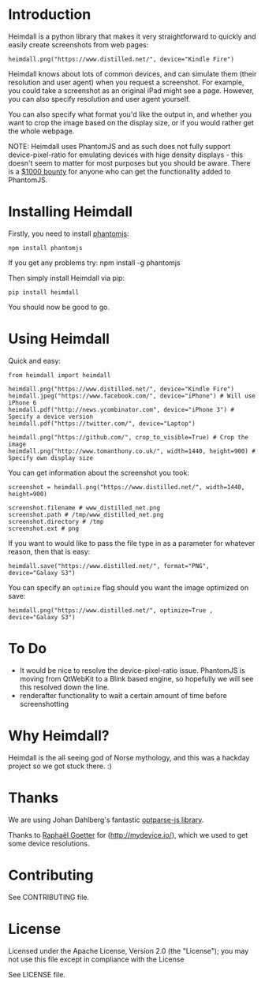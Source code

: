 # Introduction

Heimdall is a python library that makes it very straightforward to quickly and easily create screenshots from web pages:

	heimdall.png("https://www.distilled.net/", device="Kindle Fire")

Heimdall knows about lots of common devices, and can simulate them (their resolution and user agent) when you request a screenshot. For example, you could take a screenshot as an original iPad might see a page. However, you can also specify resolution and user agent yourself.

You can also specify what format you'd like the output in, and whether you want to crop the image based on the display size, or if you would rather get the whole webpage.

NOTE: Heimdall uses PhantomJS and as such does not fully support device-pixel-ratio for emulating devices with hige density displays - this doesn't seem to matter for most purposes but you should be aware. There is a [$1000 bounty](https://github.com/ariya/phantomjs/issues/10964) for anyone who can get the functionality added to PhantomJS.

# Installing Heimdall

Firstly, you need to install [phantomjs](http://phantomjs.org/):

	npm install phantomjs
	
If you get any problems try: npm install -g phantomjs
	
Then simply install Heimdall via pip:

	pip install heimdall

You should now be good to go.

# Using Heimdall



Quick and easy:

	from heimdall import heimdall

	heimdall.png("https://www.distilled.net/", device="Kindle Fire")
	heimdall.jpeg("https://www.facebook.com/", device="iPhone") # Will use iPhone 6
	heimdall.pdf("http://news.ycombinator.com", device="iPhone 3") # Specify a device version
	heimdall.pdf("https://twitter.com/", device="Laptop")

	heimdall.png("https://github.com/", crop_to_visible=True) # Crop the image
	heimdall.png("http://www.tomanthony.co.uk/", width=1440, height=900) # Specify own display size

You can get information about the screenshot you took:

	screenshot = heimdall.png("https://www.distilled.net/", width=1440, height=900)

	screenshot.filename # www_distilled_net.png
	screenshot.path # /tmp/www_distilled_net.png
	screenshot.directory # /tmp
	screenshot.ext # png

If you want to would like to pass the file type in as a parameter for whatever reason, then that is easy:

	heimdall.save("https://www.distilled.net/", format="PNG", device="Galaxy S3")

You can specify an `optimize` flag should you want the image optimized on save:

	heimdall.png("https://www.distilled.net/", optimize=True , device="Galaxy S3")

# To Do

- It would be nice to resolve the device-pixel-ratio issue. PhantomJS is moving from QtWebKit to a Blink based engine, so hopefully we will see this resolved down the line.
- renderafter functionality to wait a certain amount of time before screenshotting

# Why Heimdall?

Heimdall is the all seeing god of Norse mythology, and this was a hackday project so we got stuck there. :)

# Thanks

We are using Johan Dahlberg's fantastic [optparse-js library](https://github.com/jfd/optparse-js/blob/master/lib/optparse.js).

Thanks to [Raphaël Goetter](https://twitter.com/goetter) for (http://mydevice.io/), which we used to get some device resolutions.

# Contributing

See CONTRIBUTING file.

# License

Licensed under the Apache License, Version 2.0 (the "License");
you may not use this file except in compliance with the License

See LICENSE file.
